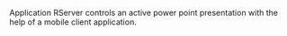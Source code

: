 Application RServer controls an active power point presentation with the help of a mobile client application.